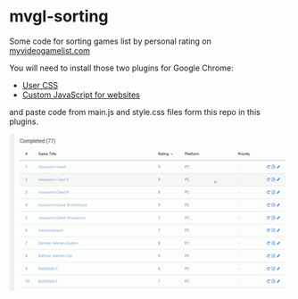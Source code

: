 # mvgl-sorting

Some code for sorting games list by personal rating on [myvideogamelist.com](https://myvideogamelist.com/)

You will need to install those two plugins for Google Chrome:

- [User CSS](https://chrome.google.com/webstore/detail/user-css/okpjlejfhacmgjkmknjhadmkdbcldfcb)
- [Custom JavaScript for websites](https://chrome.google.com/webstore/detail/custom-javascript-for-web/poakhlngfciodnhlhhgnaaelnpjljija)

and paste code from main.js and style.css files form this repo in this plugins.

![Presentation](presentation.gif?raw=true "Presentation")
